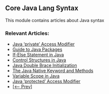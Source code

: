 ## Core Java Lang Syntax

This module contains articles about Java syntax

### Relevant Articles: 

- [Java ‘private’ Access Modifier](https://www.baeldung.com/java-private-keyword)
- [Guide to Java Packages](https://www.baeldung.com/java-packages)
- [If-Else Statement in Java](https://www.baeldung.com/java-if-else)
- [Control Structures in Java](https://www.baeldung.com/java-control-structures)
- [Java Double Brace Initialization](https://www.baeldung.com/java-double-brace-initialization)
- [The Java Native Keyword and Methods](https://www.baeldung.com/java-native)
- [Variable Scope in Java](https://www.baeldung.com/java-variable-scope)
- [Java ‘protected’ Access Modifier](https://www.baeldung.com/java-protected-access-modifier)
- [[<-- Prev]](/core-java-modules/core-java-lang-syntax)
